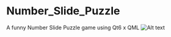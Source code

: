 # Number_Slide_Puzzle
A funny Number Slide Puzzle game using Qt6 x QML
![Alt text](data/phucnt38.png)
